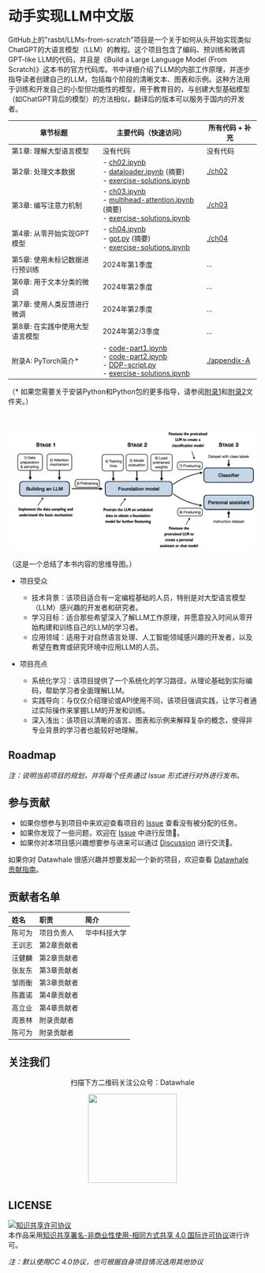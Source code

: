 # 动手实现LLM中文版

GitHub上的"rasbt/LLMs-from-scratch"项目是一个关于如何从头开始实现类似ChatGPT的大语言模型（LLM）的教程。这个项目包含了编码、预训练和微调GPT-like LLM的代码，并且是《Build a Large Language Model (From Scratch)》这本书的官方代码库。书中详细介绍了LLM的内部工作原理，并逐步指导读者创建自己的LLM，包括每个阶段的清晰文本、图表和示例。这种方法用于训练和开发自己的小型但功能性的模型，用于教育目的，与创建大型基础模型（如ChatGPT背后的模型）的方法相似，翻译后的版本可以服务于国内的开发者。

| 章节标题                                        | 主要代码（快速访问）                                                                                                           | 所有代码 + 补充           |
|------------------------------------------------|---------------------------------------------------------------------------------------------------------------------------------|-------------------------------|
| 第1章: 理解大型语言模型                       | 没有代码                                                                                                                        | 没有代码                      |
| 第2章: 处理文本数据                            | - [ch02.ipynb](ch02/01_main-chapter-code/ch02.ipynb)<br/>- [dataloader.ipynb](ch02/01_main-chapter-code/dataloader.ipynb) (摘要)<br/>- [exercise-solutions.ipynb](ch02/01_main-chapter-code/exercise-solutions.ipynb) | [./ch02](./ch02)              |
| 第3章: 编写注意力机制                          | - [ch03.ipynb](ch03/01_main-chapter-code/ch03.ipynb)<br/>- [multihead-attention.ipynb](ch03/01_main-chapter-code/multihead-attention.ipynb) (摘要) <br/>- [exercise-solutions.ipynb](ch03/01_main-chapter-code/exercise-solutions.ipynb)| [./ch03](./ch03)              |
| 第4章: 从零开始实现GPT模型                     | - [ch04.ipynb](ch04/01_main-chapter-code/ch04.ipynb)<br/>- [gpt.py](ch04/01_main-chapter-code/gpt.py) (摘要)<br/>- [exercise-solutions.ipynb](ch04/01_main-chapter-code/exercise-solutions.ipynb) | [./ch04](./ch04)           |
| 第5章: 使用未标记数据进行预训练               | 2024年第1季度                                                                                                                  | ...                           |
| 第6章: 用于文本分类的微调                     | 2024年第2季度                                                                                                                  | ...                           |
| 第7章: 使用人类反馈进行微调                   | 2024年第2季度                                                                                                                  | ...                           |
| 第8章: 在实践中使用大型语言模型               | 2024年第2/3季度                                                                                                                | ...                           |
| 附录A: PyTorch简介*                            | - [code-part1.ipynb](appendix-A/03_main-chapter-code/code-part1.ipynb)<br/>- [code-part2.ipynb](appendix-A/03_main-chapter-code/code-part2.ipynb)<br/>- [DDP-script.py](appendix-A/03_main-chapter-code/DDP-script.py)<br/>- [exercise-solutions.ipynb](appendix-A/03_main-chapter-code/exercise-solutions.ipynb) | [./appendix-A](./appendix-A) |

（* 如果您需要关于安装Python和Python包的更多指导，请参阅[附录1](appendix-A/01_optional-python-setup-preferences)和[附录2](appendix-A/02_installing-python-libraries)文件夹。）



<br>
<br>

<img src="images/mental-model.jpg" width="600px">

（这是一个总结了本书内容的思维导图。）

- 项目受众
    - 技术背景：该项目适合有一定编程基础的人员，特别是对大型语言模型（LLM）感兴趣的开发者和研究者。
    - 学习目标：适合那些希望深入了解LLM工作原理，并愿意投入时间从零开始构建和训练自己的LLM的学习者。
    - 应用领域：适用于对自然语言处理、人工智能领域感兴趣的开发者，以及希望在教育或研究环境中应用LLM的人员。

- 项目亮点
    - 系统化学习：该项目提供了一个系统化的学习路径，从理论基础到实际编码，帮助学习者全面理解LLM。
    - 实践导向：与仅仅介绍理论或API使用不同，该项目强调实践，让学习者通过实际操作来掌握LLM的开发和训练。
    - 深入浅出：该项目以清晰的语言、图表和示例来解释复杂的概念，使得非专业背景的学习者也能较好地理解。

## Roadmap

*注：说明当前项目的规划，并将每个任务通过 Issue 形式进行对外进行发布。*

## 参与贡献

- 如果你想参与到项目中来欢迎查看项目的 [Issue]() 查看没有被分配的任务。
- 如果你发现了一些问题，欢迎在 [Issue]() 中进行反馈🐛。
- 如果你对本项目感兴趣想要参与进来可以通过 [Discussion]() 进行交流💬。

如果你对 Datawhale 很感兴趣并想要发起一个新的项目，欢迎查看 [Datawhale 贡献指南](https://github.com/datawhalechina/DOPMC#%E4%B8%BA-datawhale-%E5%81%9A%E5%87%BA%E8%B4%A1%E7%8C%AE)。

## 贡献者名单

| 姓名 | 职责 | 简介 |
| :----| :---- | :---- |
| 陈可为 | 项目负责人 | 华中科技大学 |
| 王训志 | 第2章贡献者 |  |
| 汪健麟 | 第2章贡献者 |  |
| 张友东 | 第3章贡献者 |  |
| 邹雨衡 | 第3章贡献者 |  |
| 陈嘉诺 | 第4章贡献者 |  |
| 高立业 | 第4章贡献者 |  |
| 周景林 | 附录贡献者 |  |
| 陈可为 | 附录贡献者 |  |



## 关注我们

<div align=center>
<p>扫描下方二维码关注公众号：Datawhale</p>
<img src="https://raw.githubusercontent.com/datawhalechina/pumpkin-book/master/res/qrcode.jpeg" width = "180" height = "180">
</div>

## LICENSE

<a rel="license" href="http://creativecommons.org/licenses/by-nc-sa/4.0/"><img alt="知识共享许可协议" style="border-width:0" src="https://img.shields.io/badge/license-CC%20BY--NC--SA%204.0-lightgrey" /></a><br />本作品采用<a rel="license" href="http://creativecommons.org/licenses/by-nc-sa/4.0/">知识共享署名-非商业性使用-相同方式共享 4.0 国际许可协议</a>进行许可。

*注：默认使用CC 4.0协议，也可根据自身项目情况选用其他协议*
